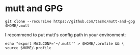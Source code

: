 # mutt and GPG

```shell
git clone --recursive https://github.com/tasmo/mutt-and-gpg $HOME/.mutt
```

I recommend to put mutt's config path in your environment:

```shell
echo "export MAILCONF='~/.mutt'" > $HOME/.profile && \
source $HOME/.profile
```
